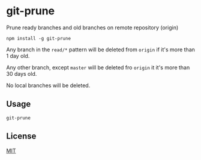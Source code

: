 # git-prune

Prune ready branches and old branches on remote repository (origin)

	npm install -g git-prune

Any branch in the `read/*` pattern will be deleted from `origin` if it's more than 1 day old.

Any other branch, except `master` will be deleted fro `origin` it it's more than 30 days old.

No local branches will be deleted.

## Usage

```shell
git-prune
```

## License

[MIT](http://opensource.org/licenses/MIT)
